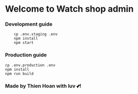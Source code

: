 # Welcome to Watch shop admin

### Development guide
```
    cp .env.staging .env
    npm install
    npm start
```

### Production guide
```
cp .env.production .env
npm install
npm run build
```

### Made by Thien Hoan with luv 💕!